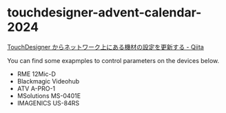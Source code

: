 # touchdesigner-advent-calendar-2024
[TouchDesigner からネットワーク上にある機材の設定を更新する - Qiita](https://qiita.com/chimanaco/items/67fe86e7977fbeb17e74)

You can find some exapmples to control parameters on the devices below.

* RME 12Mic-D
* Blackmagic Videohub
* ATV A-PRO-1
* MSolutions MS-0401E
* IMAGENICS US-84RS

